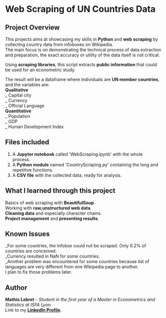 # Web Scraping of UN Countries Data

## Project Overview

This projects aims at showcasing my skills in **Python** and **web scraping** by collecting country data from infoboxes on Wikipedia.\
The main focus is on demonstrating the technical process of data extraction and preparation, the exact accuracy or utility of the data itself is not critical.

Using **scraping libraries**, this script extracts **public information** that could be used for an econometric study.

The result will be a dataframe where individuals are **UN member countries**, and the variables are:\
    **Qualitative**\
    _ Capital city\
    _ Currency\
    _ Official Language\
    **Quantitative**\
    _ Population\
    _ GDP\
    _ Human Development Index

## Files included

1. A **Jupyter notebook** called 'WebScraping.ipynb' with the whole process.
2. A **Python module** named 'CountryScraping.py' containing the long and repetitive functions.
3. A **CSV file** with the collected data, ready for analysis.

## What I learned through this project

Basics of web scraping with **BeautifulSoup**.\
Working with **raw,unstructured web data**.\
**Cleaning data** and especially character chains.\
**Project management** and **presenting results**.

## Known Issues

_For some countries, the infobox could not be scraped. Only 6.2% of countries are concerned.\
_Currency resulted in NaN for some countries.\
_Another problem was encountered for some countries because list of languages are very different from one Wikipedia page to another.\
I plan to fix those problems later.

## Author

**Mathis Lebret** - *Student in the first year of a Master in Econometrics and Statistics at ISFA Lyon.*\
Link to my **[LinkedIn Profile](www.linkedin.com/in/mathis-lebret-566952190)**.